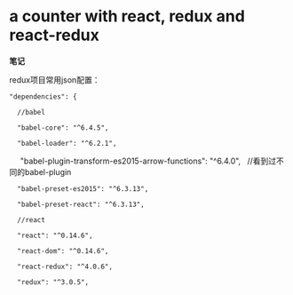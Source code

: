 # a counter with react, redux and react-redux

<strong>笔记</strong>

redux项目常用json配置：

    "dependencies": {
    
      //babel  
      
      "babel-core": "^6.4.5",

      "babel-loader": "^6.2.1",

      "babel-plugin-transform-es2015-arrow-functions": "^6.4.0",    //看到过不同的babel-plugin

      "babel-preset-es2015": "^6.3.13",

      "babel-preset-react": "^6.3.13",
      
      //react

      "react": "^0.14.6",

      "react-dom": "^0.14.6",

      "react-redux": "^4.0.6",

      "redux": "^3.0.5",
